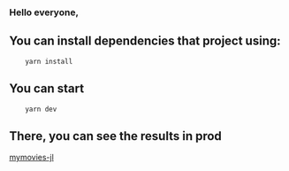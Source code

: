 ### Hello everyone, 

## You can install dependencies that project using:

```
    yarn install
```

## You can start 

```
    yarn dev
```

## There, you can see the results in prod

[mymovies-jl](https://mymovies-jl.netlify.app)